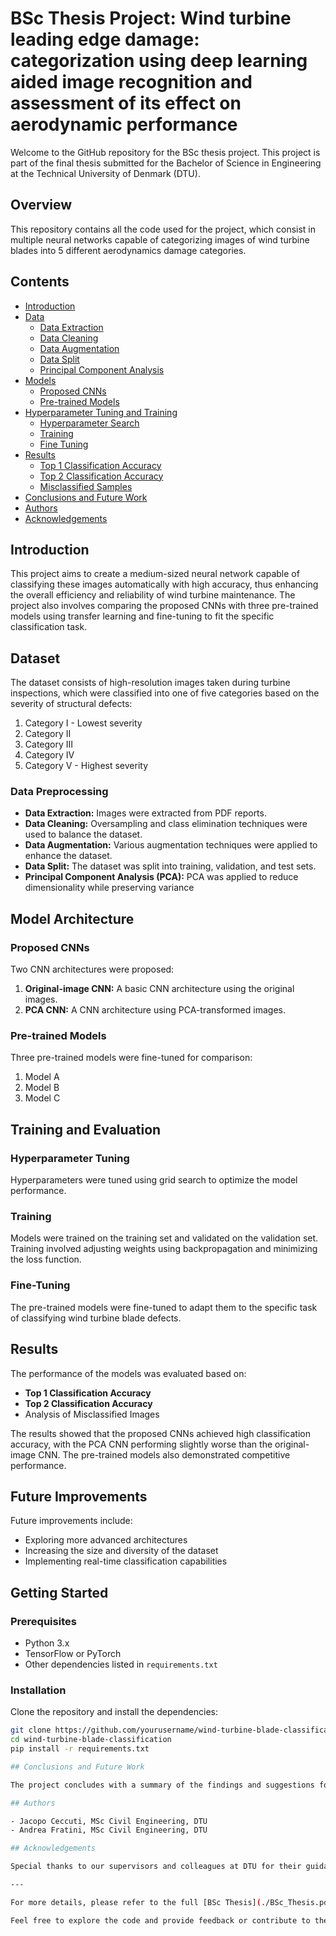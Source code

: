 # BSc Thesis Project: Wind turbine leading edge damage: categorization using deep learning aided image recognition and assessment of its effect on aerodynamic performance

Welcome to the GitHub repository for the BSc thesis project. This project is part of the final thesis submitted for the Bachelor of Science in Engineering at the Technical University of Denmark (DTU).

## Overview

This repository contains all the code used for the project, which consist in multiple neural networks capable of categorizing images of wind turbine blades into 5 different aerodynamics damage categories.

## Contents

- [Introduction](#introduction)
- [Data](#data)
  - [Data Extraction](#data-extraction)
  - [Data Cleaning](#data-cleaning)
  - [Data Augmentation](#data-augmentation)
  - [Data Split](#data-split)
  - [Principal Component Analysis](#principal-component-analysis)
- [Models](#models)
  - [Proposed CNNs](#proposed-cnns)
  - [Pre-trained Models](#pre-trained-models)
- [Hyperparameter Tuning and Training](#hyperparameter-tuning)
  - [Hyperparameter Search](#hyperparameter-search)
  - [Training](#training)
  - [Fine Tuning](#fine-tuning)
- [Results](#results)
  - [Top 1 Classification Accuracy](#top-1-classification-accuracy)
  - [Top 2 Classification Accuracy](#top-2-classification-accuracy)
  - [Misclassified Samples](#misclassified-samples)
- [Conclusions and Future Work](#conclusions-and-future-work)
- [Authors](#authors)
- [Acknowledgements](#acknowledgements)

## Introduction

This project aims to create a medium-sized neural network capable of classifying these images automatically with high accuracy, thus enhancing the overall efficiency and reliability of wind turbine maintenance. The project also involves comparing the proposed CNNs with three pre-trained models using transfer learning and fine-tuning to fit the specific classification task.

## Dataset
The dataset consists of high-resolution images taken during turbine inspections, which were classified into one of five categories based on the severity of structural defects:
1. Category I - Lowest severity
2. Category II
3. Category III
4. Category IV
5. Category V - Highest severity

### Data Preprocessing
- **Data Extraction:** Images were extracted from PDF reports.
- **Data Cleaning:** Oversampling and class elimination techniques were used to balance the dataset.
- **Data Augmentation:** Various augmentation techniques were applied to enhance the dataset.
- **Data Split:** The dataset was split into training, validation, and test sets.
- **Principal Component Analysis (PCA):** PCA was applied to reduce dimensionality while preserving variance

## Model Architecture
### Proposed CNNs
Two CNN architectures were proposed:
1. **Original-image CNN:** A basic CNN architecture using the original images.
2. **PCA CNN:** A CNN architecture using PCA-transformed images.

### Pre-trained Models
Three pre-trained models were fine-tuned for comparison:
1. Model A
2. Model B
3. Model C

## Training and Evaluation
### Hyperparameter Tuning
Hyperparameters were tuned using grid search to optimize the model performance.

### Training
Models were trained on the training set and validated on the validation set. Training involved adjusting weights using backpropagation and minimizing the loss function.

### Fine-Tuning
The pre-trained models were fine-tuned to adapt them to the specific task of classifying wind turbine blade defects.

## Results
The performance of the models was evaluated based on:
- **Top 1 Classification Accuracy**
- **Top 2 Classification Accuracy**
- Analysis of Misclassified Images

The results showed that the proposed CNNs achieved high classification accuracy, with the PCA CNN performing slightly worse than the original-image CNN. The pre-trained models also demonstrated competitive performance.

## Future Improvements
Future improvements include:
- Exploring more advanced architectures
- Increasing the size and diversity of the dataset
- Implementing real-time classification capabilities

## Getting Started
### Prerequisites
- Python 3.x
- TensorFlow or PyTorch
- Other dependencies listed in `requirements.txt`

### Installation
Clone the repository and install the dependencies:
```bash
git clone https://github.com/yourusername/wind-turbine-blade-classification.git
cd wind-turbine-blade-classification
pip install -r requirements.txt

## Conclusions and Future Work

The project concludes with a summary of the findings and suggestions for future improvements to the model. Potential directions for future work include exploring more advanced data augmentation techniques and testing other machine learning algorithms.

## Authors

- Jacopo Ceccuti, MSc Civil Engineering, DTU
- Andrea Fratini, MSc Civil Engineering, DTU

## Acknowledgements

Special thanks to our supervisors and colleagues at DTU for their guidance and support throughout this project.

---

For more details, please refer to the full [BSc Thesis](./BSc_Thesis.pdf).

Feel free to explore the code and provide feedback or contribute to the project!
